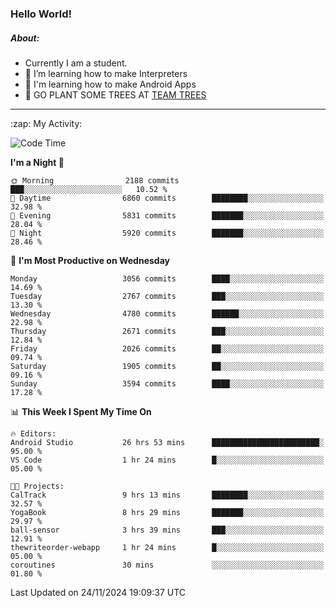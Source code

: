 ### Hello World!

##### About:
- Currently I am a student.
- 🌱 I’m learning how to make Interpreters
- 🌱 I'm learning how to make Android Apps
- 🌱 GO PLANT SOME TREES AT [TEAM TREES](https://teamtrees.org/)

---
  <summary>:zap: My Activity:</summary>
  
<!--START_SECTION:waka-->
![Code Time](http://img.shields.io/badge/Code%20Time-1%2C635%20hrs%2042%20mins-blue)

**I'm a Night 🦉** 

```text
🌞 Morning                2188 commits        ███░░░░░░░░░░░░░░░░░░░░░░   10.52 % 
🌆 Daytime                6860 commits        ████████░░░░░░░░░░░░░░░░░   32.98 % 
🌃 Evening                5831 commits        ███████░░░░░░░░░░░░░░░░░░   28.04 % 
🌙 Night                  5920 commits        ███████░░░░░░░░░░░░░░░░░░   28.46 % 
```
📅 **I'm Most Productive on Wednesday** 

```text
Monday                   3056 commits        ████░░░░░░░░░░░░░░░░░░░░░   14.69 % 
Tuesday                  2767 commits        ███░░░░░░░░░░░░░░░░░░░░░░   13.30 % 
Wednesday                4780 commits        ██████░░░░░░░░░░░░░░░░░░░   22.98 % 
Thursday                 2671 commits        ███░░░░░░░░░░░░░░░░░░░░░░   12.84 % 
Friday                   2026 commits        ██░░░░░░░░░░░░░░░░░░░░░░░   09.74 % 
Saturday                 1905 commits        ██░░░░░░░░░░░░░░░░░░░░░░░   09.16 % 
Sunday                   3594 commits        ████░░░░░░░░░░░░░░░░░░░░░   17.28 % 
```


📊 **This Week I Spent My Time On** 

```text
🔥 Editors: 
Android Studio           26 hrs 53 mins      ████████████████████████░   95.00 % 
VS Code                  1 hr 24 mins        █░░░░░░░░░░░░░░░░░░░░░░░░   05.00 % 

🐱‍💻 Projects: 
CalTrack                 9 hrs 13 mins       ████████░░░░░░░░░░░░░░░░░   32.57 % 
YogaBook                 8 hrs 29 mins       ███████░░░░░░░░░░░░░░░░░░   29.97 % 
ball-sensor              3 hrs 39 mins       ███░░░░░░░░░░░░░░░░░░░░░░   12.91 % 
thewriteorder-webapp     1 hr 24 mins        █░░░░░░░░░░░░░░░░░░░░░░░░   05.00 % 
coroutines               30 mins             ░░░░░░░░░░░░░░░░░░░░░░░░░   01.80 % 
```


 Last Updated on 24/11/2024 19:09:37 UTC
<!--END_SECTION:waka-->

